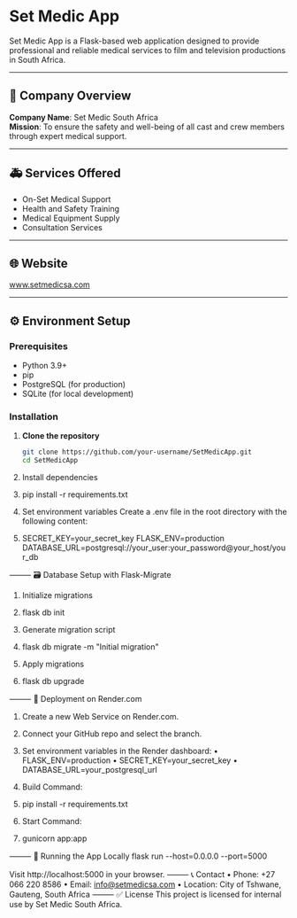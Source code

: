 # Set Medic App

Set Medic App is a Flask-based web application designed to provide professional and reliable medical services to film and television productions in South Africa.

---

## 🏥 Company Overview

**Company Name**: Set Medic South Africa  
**Mission**: To ensure the safety and well-being of all cast and crew members through expert medical support.

---

## 🚑 Services Offered

- On-Set Medical Support
- Health and Safety Training
- Medical Equipment Supply
- Consultation Services

---

## 🌐 Website

www.setmedicsa.com

---

## ⚙️ Environment Setup

### Prerequisites

- Python 3.9+
- pip
- PostgreSQL (for production)
- SQLite (for local development)

### Installation

1. **Clone the repository**  
   ```bash
   git clone https://github.com/your-username/SetMedicApp.git
   cd SetMedicApp

2. Install dependencies
2. pip install -r requirements.txt

3. Set environment variables
Create a .env file in the root directory with the following content:
3. SECRET_KEY=your_secret_key
FLASK_ENV=production
DATABASE_URL=postgresql://your_user:your_password@your_host/your_db

⸻
🗃️ Database Setup with Flask-Migrate
1. Initialize migrations
1. flask db init

2. Generate migration script
2. flask db migrate -m "Initial migration"

3. Apply migrations
3. flask db upgrade

⸻
🚀 Deployment on Render.com
1. Create a new Web Service on Render.com.
2. Connect your GitHub repo and select the branch.
3. Set environment variables in the Render dashboard:
    • FLASK_ENV=production
    • SECRET_KEY=your_secret_key
    • DATABASE_URL=your_postgresql_url
4. Build Command:
4. pip install -r requirements.txt

5. Start Command:
5. gunicorn app:app

⸻
🧪 Running the App Locally
flask run --host=0.0.0.0 --port=5000

Visit http://localhost:5000 in your browser.
⸻
📞 Contact
• Phone: +27 066 220 8586
• Email: info@setmedicsa.com
• Location: City of Tshwane, Gauteng, South Africa
⸻
✅ License
This project is licensed for internal use by Set Medic South Africa.
